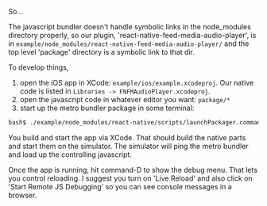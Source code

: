 
So...

The javascript bundler doesn't handle symbolic links in the node_modules
directory properly, so our plugin, 'react-native-feed-media-audio-player',
is in `example/node_modules/react-native-feed-media-audio-player/` and
the top level 'package' directory is a symbolic link to that dir.

To develop things, 

1. open the iOS app in XCode: `example/ios/example.xcodeproj`. Our native
  code is listed in `Libraries -> FNFMAudioPlayer.xcodeproj`.
2. open the javascript code in whatever editor you want: `package/*`
3. start up the metro bundler package in some terminal:

```bash
bash$ ./example/node_modules/react-native/scripts/launchPackager.command
```

You build and start the app via XCode. That should build the native parts
and start them on the simulator. The simulator will ping the metro bundler
and load up the controlling javascript.

Once the app is running, hit command-D to show the debug menu. That lets
you control reloading. I suggest you turn on 'Live Reload' and also
click on 'Start Remote JS Debugging' so you can see console messages in 
a browser.


